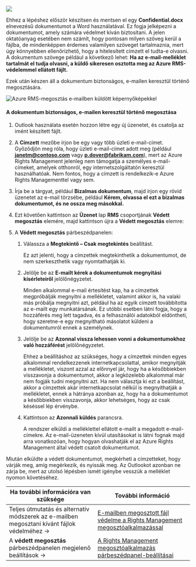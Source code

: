 ![](../media/AzRMS_QuickStartSteps3.PNG)

Ehhez a lépéshez először készítsen és mentsen el egy **Confidential.docx** elnevezésű dokumentumot a Word használatával. Ez fogja jelképezni a dokumentumot, amely számára védelmet kíván biztosítani. A jelen oktatóanyag esetében nem számít, hogy pontosan milyen szöveg kerül a fájlba, de mindenképpen érdemes valamilyen szöveget tartalmaznia, mert úgy könnyebben ellenőrizhető, hogy a hitelesített címzett el tudta-e olvasni. A dokumentum szövege például a következő lehet: **Ha az e-mail-melléklet tartalmát el tudja olvasni, a küldő sikeresen osztotta meg az Azure RMS-védelemmel ellátott fájlt.**

Ezek után készen áll a dokumentum biztonságos, e-mailen keresztül történő megosztására.

![Azure RMS-megosztás e-mailben küldött képernyőképekkel](../media/AzRMS_Tutorial_3_Screenshots.png)

#### A dokumentum biztonságos, e-mailen keresztül történő megosztása

1.  Outlook használata esetén hozzon létre egy új üzenetet, és csatolja az imént készített fájlt.

2.  A **Címzett** mezőbe írjon be egy vagy több üzleti e-mail-címet. Győződjön meg róla, hogy üzleti e-mail-címet adott meg (például **janetm@contoso.com** vagy **p.dover@fabrikam.com**), mert az Azure Rights Management jelenleg nem támogatja a személyes e-mail-címeket, amelyek otthonról, egy internetszolgáltatón keresztül használhatóak. Nem fontos, hogy a címzett is rendelkezik-e Azure Rights Managementtel vagy sem.

3.  Írja be a tárgyat, például **Bizalmas dokumentum**, majd írjon egy rövid üzenetet az e-mail törzsébe, például **Kérem, olvassa el ezt a bizalmas dokumentumot, és ne ossza meg másokkal.**

4.  Ezt követően kattintson az **Üzenet** lap **RMS** csoportjának **Védett megosztás** elemére, majd kattintson újra a **Védett megosztás** elemre:

5.  A **Védett megosztás** párbeszédpanelen:

    1.  Válassza a **Megtekintő – Csak megtekintés** beállítást.

        Ez azt jelenti, hogy a címzettek megtekinthetik a dokumentumot, de nem szerkeszthetik vagy nyomtathatják ki.

    2.  Jelölje be az **E-mailt kérek a dokumentumok megnyitási kísérleteiről** jelölőnégyzetet.

        Minden alkalommal e-mail értesítést kap, ha a címzettek megpróbálják megnyitni a mellékletet, valamint akkor is, ha valaki más próbálja megnyitni azt, például ha az egyik címzett továbbította az e-mailt egy munkatársának. Ez utóbbi esetben látni fogja, hogy a hozzáférés meg lett tagadva, és a felhasználói adatokból eldöntheti, hogy szeretne-e egy megnyitható másolatot küldeni a dokumentumról ennek a személynek.

    3.  Jelölje be az **Azonnal vissza lehessen vonni a dokumentumokhoz való hozzáférést** jelölőnégyzetet.

        Ehhez a beállításhoz az szükséges, hogy a címzettek minden egyes alkalommal rendelkezzenek internetkapcsolattal, amikor megnyitják a mellékletet, viszont azzal az előnnyel jár, hogy ha a későbbiekben visszavonja a dokumentumot, akkor a legközelebb alkalommal már nem fogják tudni megnyitni azt. Ha nem választja ki ezt a beállítást, akkor a címzettek akár internetkapcsolat nélkül is megnyithatják a mellékletet, ennek a hátránya azonban az, hogy ha a dokumentumot a későbbiekben visszavonja, akkor lehetséges, hogy az csak késéssel lép érvénybe.

    4.  Kattintson az **Azonnali küldés** parancsra.

        A rendszer elküldi a melléklettel ellátott e-mailt a megadott e-mail-címekre. Az e-mail-üzeneten kívül utasításokat is látni fognak majd arra vonatkozóan, hogy hogyan olvashatják el az Azure Rights Management által védett csatolt dokumentumot.

Miután elküldte a védett dokumentumot, megkérheti a címzetteket, hogy várják meg, amíg megérkezik, és nyissák meg. Az Outlookot azonban ne zárja be, mert az utolsó lépésben ismét igénybe vesszük a melléklet nyomon követéséhez.

|Ha további információra van szüksége|További információ|
|--------------------------------|--------------------------|
|Teljes útmutatás és alternatív módszerek az e-mailben megosztani kívánt fájlok védelméhez   →|[E-mailben megosztott fájl védelme a Rights Management megosztóalkalmazással](../rms-client/sharing-app-protect-by-email.md)|
|A **védett megosztás** párbeszédpanelen megjelenő beállítások   →|[A Rights Management megosztóalkalmazás párbeszédpanel-beállításai](../rms-client/sharing-app-dialog-box.md)|


<!--HONumber=Jun16_HO4-->


